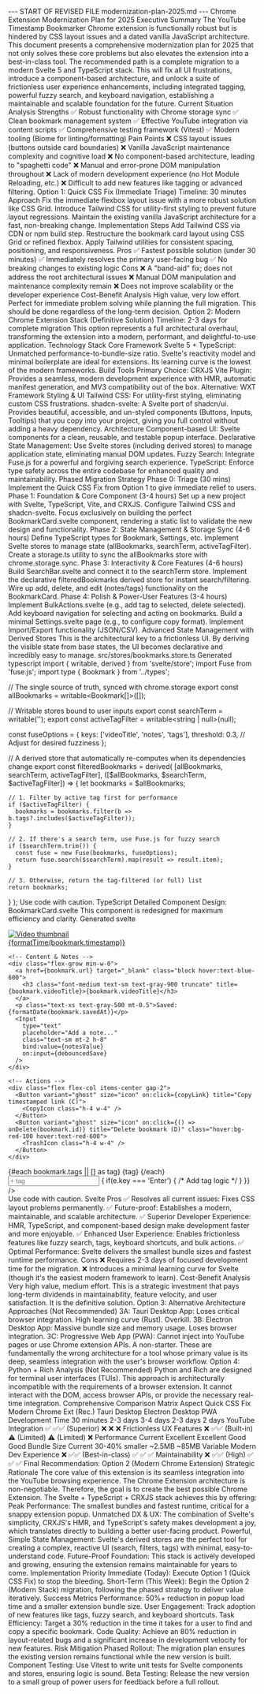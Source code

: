 --- START OF REVISED FILE modernization-plan-2025.md ---
Chrome Extension Modernization Plan for 2025
Executive Summary
The YouTube Timestamp Bookmarker Chrome extension is functionally robust but is hindered by CSS layout issues and a dated vanilla JavaScript architecture. This document presents a comprehensive modernization plan for 2025 that not only solves these core problems but also elevates the extension into a best-in-class tool.
The recommended path is a complete migration to a modern Svelte 5 and TypeScript stack. This will fix all UI frustrations, introduce a component-based architecture, and unlock a suite of frictionless user experience enhancements, including integrated tagging, powerful fuzzy search, and keyboard navigation, establishing a maintainable and scalable foundation for the future.
Current Situation Analysis
Strengths
✅ Robust functionality with Chrome storage sync
✅ Clean bookmark management system
✅ Effective YouTube integration via content scripts
✅ Comprehensive testing framework (Vitest)
✅ Modern tooling (Biome for linting/formatting)
Pain Points
❌ CSS layout issues (buttons outside card boundaries)
❌ Vanilla JavaScript maintenance complexity and cognitive load
❌ No component-based architecture, leading to "spaghetti code"
❌ Manual and error-prone DOM manipulation throughout
❌ Lack of modern development experience (no Hot Module Reloading, etc.)
❌ Difficult to add new features like tagging or advanced filtering.
Option 1: Quick CSS Fix (Immediate Triage)
Timeline: 30 minutes
Approach
Fix the immediate flexbox layout issue with a more robust solution like CSS Grid.
Introduce Tailwind CSS for utility-first styling to prevent future layout regressions.
Maintain the existing vanilla JavaScript architecture for a fast, non-breaking change.
Implementation Steps
Add Tailwind CSS via CDN or npm build step.
Restructure the bookmark card layout using CSS Grid or refined flexbox.
Apply Tailwind utilities for consistent spacing, positioning, and responsiveness.
Pros
✅ Fastest possible solution (under 30 minutes)
✅ Immediately resolves the primary user-facing bug
✅ No breaking changes to existing logic
Cons
❌ A "band-aid" fix; does not address the root architectural issues
❌ Manual DOM manipulation and maintenance complexity remain
❌ Does not improve scalability or the developer experience
Cost-Benefit Analysis
High value, very low effort. Perfect for immediate problem solving while planning the full migration. This should be done regardless of the long-term decision.
Option 2: Modern Chrome Extension Stack (Definitive Solution)
Timeline: 2-3 days for complete migration
This option represents a full architectural overhaul, transforming the extension into a modern, performant, and delightful-to-use application.
Technology Stack
Core Framework
Svelte 5 + TypeScript: Unmatched performance-to-bundle-size ratio. Svelte's reactivity model and minimal boilerplate are ideal for extensions. Its learning curve is the lowest of the modern frameworks.
Build Tools
Primary Choice: CRXJS Vite Plugin: Provides a seamless, modern development experience with HMR, automatic manifest generation, and MV3 compatibility out of the box.
Alternative: WXT Framework
Styling & UI
Tailwind CSS: For utility-first styling, eliminating custom CSS frustrations.
shadcn-svelte: A Svelte port of shadcn/ui. Provides beautiful, accessible, and un-styled components (Buttons, Inputs, Tooltips) that you copy into your project, giving you full control without adding a heavy dependency.
Architecture
Component-based UI: Svelte components for a clean, reusable, and testable popup interface.
Declarative State Management: Use Svelte stores (including derived stores) to manage application state, eliminating manual DOM updates.
Fuzzy Search: Integrate Fuse.js for a powerful and forgiving search experience.
TypeScript: Enforce type safety across the entire codebase for enhanced quality and maintainability.
Phased Migration Strategy
Phase 0: Triage (30 mins)
Implement the Quick CSS Fix from Option 1 to give immediate relief to users.
Phase 1: Foundation & Core Component (3-4 hours)
Set up a new project with Svelte, TypeScript, Vite, and CRXJS.
Configure Tailwind CSS and shadcn-svelte.
Focus exclusively on building the perfect BookmarkCard.svelte component, rendering a static list to validate the new design and functionality.
Phase 2: State Management & Storage Sync (4-6 hours)
Define TypeScript types for Bookmark, Settings, etc.
Implement Svelte stores to manage state (allBookmarks, searchTerm, activeTagFilter).
Create a storage.ts utility to sync the allBookmarks store with chrome.storage.sync.
Phase 3: Interactivity & Core Features (4-6 hours)
Build SearchBar.svelte and connect it to the searchTerm store.
Implement the declarative filteredBookmarks derived store for instant search/filtering.
Wire up add, delete, and edit (notes/tags) functionality on the BookmarkCard.
Phase 4: Polish & Power-User Features (3-4 hours)
Implement BulkActions.svelte (e.g., add tag to selected, delete selected).
Add keyboard navigation for selecting and acting on bookmarks.
Build a minimal Settings.svelte page (e.g., to configure copy format).
Implement Import/Export functionality (JSON/CSV).
Advanced State Management with Derived Stores
This is the architectural key to a frictionless UI. By deriving the visible state from base states, the UI becomes declarative and incredibly easy to manage.
src/stores/bookmarks.store.ts
Generated typescript
import { writable, derived } from 'svelte/store';
import Fuse from 'fuse.js';
import type { Bookmark } from '../types';

// The single source of truth, synced with chrome.storage
export const allBookmarks = writable<Bookmark[]>([]);

// Writable stores bound to user inputs
export const searchTerm = writable<string>('');
export const activeTagFilter = writable<string | null>(null);

const fuseOptions = {
  keys: ['videoTitle', 'notes', 'tags'],
  threshold: 0.3, // Adjust for desired fuzziness
};

// A derived store that automatically re-computes when its dependencies change
export const filteredBookmarks = derived(
  [allBookmarks, searchTerm, activeTagFilter],
  ([$allBookmarks, $searchTerm, $activeTagFilter]) => {
    let bookmarks = $allBookmarks;

    // 1. Filter by active tag first for performance
    if ($activeTagFilter) {
      bookmarks = bookmarks.filter(b => b.tags?.includes($activeTagFilter));
    }

    // 2. If there's a search term, use Fuse.js for fuzzy search
    if ($searchTerm.trim()) {
      const fuse = new Fuse(bookmarks, fuseOptions);
      return fuse.search($searchTerm).map(result => result.item);
    }
    
    // 3. Otherwise, return the tag-filtered (or full) list
    return bookmarks;
  }
);
Use code with caution.
TypeScript
Detailed Component Design: BookmarkCard.svelte
This component is redesigned for maximum efficiency and clarity.
Generated svelte
<script lang="ts">
  import { Tooltip, Button, Input } from 'shadcn-svelte/components'; // Example
  // Assume utility functions for formatting time/date are available
  
  export let bookmark: Bookmark;
  export let onDelete: (id: string) => void;
  export let onEdit: (id: string, newBookmarkData: Partial<Bookmark>) => void;
  
  // Logic for copying link in a user-configurable format
  function copyLink() {
    const urlWithTimestamp = `${bookmark.url}&t=${Math.round(bookmark.timestamp)}s`;
    navigator.clipboard.writeText(urlWithTimestamp);
    // TODO: Show visual feedback, e.g., icon changes to a checkmark for 2s
  }

  // A debounced function to auto-save notes as the user types
  let notesValue = bookmark.notes || '';
  // let debouncedSave = debounce(() => onEdit(bookmark.id, { notes: notesValue }), 500);
</script>

<div class="flex flex-col gap-2 p-3 bg-white border border-gray-200 rounded-lg shadow-sm hover:shadow-md transition-shadow">
  <div class="flex items-start gap-3">
    <!-- Thumbnail & Timestamp -->
    <a href={bookmark.url} target="_blank" class="flex-shrink-0 relative">
      <img src={bookmark.thumbnailUrl} alt="Video thumbnail" class="w-24 h-16 rounded object-cover" />
      <div class="absolute bottom-1 right-1 bg-black bg-opacity-75 text-white text-xs px-1.5 py-0.5 rounded">
        {formatTime(bookmark.timestamp)}
      </div>
    </a>
    
    <!-- Content & Notes -->
    <div class="flex-grow min-w-0">
      <a href={bookmark.url} target="_blank" class="block hover:text-blue-600">
        <h3 class="font-medium text-sm text-gray-900 truncate" title={bookmark.videoTitle}>{bookmark.videoTitle}</h3>
      </a>
      <p class="text-xs text-gray-500 mt-0.5">Saved: {formatDate(bookmark.savedAt)}</p>
      <Input
        type="text"
        placeholder="Add a note..."
        class="text-sm mt-2 h-8"
        bind:value={notesValue}
        on:input={debouncedSave}
      />
    </div>
    
    <!-- Actions -->
    <div class="flex flex-col items-center gap-2">
      <Button variant="ghost" size="icon" on:click={copyLink} title="Copy timestamped link (C)">
        <CopyIcon class="h-4 w-4" />
      </Button>
      <Button variant="ghost" size="icon" on:click={() => onDelete(bookmark.id)} title="Delete bookmark (D)" class="hover:bg-red-100 hover:text-red-600">
        <TrashIcon class="h-4 w-4" />
      </Button>
    </div>
  </div>

  <!-- Tags Section -->
  <div class="flex items-center flex-wrap gap-1.5 pl-[108px]"> <!-- Aligns with title start -->
    {#each bookmark.tags || [] as tag}
      <span class="tag bg-blue-100 text-blue-800 text-xs font-semibold px-2 py-0.5 rounded-full cursor-pointer hover:bg-blue-200">
        {tag}
      </span>
    {/each}
    <input
      type="text"
      placeholder="+ tag"
      class="bg-transparent text-xs w-16 p-0.5 border-b border-dashed border-gray-300 focus:outline-none focus:border-blue-500"
      on:keydown={(e) => { if(e.key === 'Enter') { /* Add tag logic */ } }}
    />
  </div>
</div>
Use code with caution.
Svelte
Pros
✅ Resolves all current issues: Fixes CSS layout problems permanently.
✅ Future-proof: Establishes a modern, maintainable, and scalable architecture.
✅ Superior Developer Experience: HMR, TypeScript, and component-based design make development faster and more enjoyable.
✅ Enhanced User Experience: Enables frictionless features like fuzzy search, tags, keyboard shortcuts, and bulk actions.
✅ Optimal Performance: Svelte delivers the smallest bundle sizes and fastest runtime performance.
Cons
❌ Requires 2-3 days of focused development time for the migration.
❌ Introduces a minimal learning curve for Svelte (though it's the easiest modern framework to learn).
Cost-Benefit Analysis
Very high value, medium effort. This is a strategic investment that pays long-term dividends in maintainability, feature velocity, and user satisfaction. It is the definitive solution.
Option 3: Alternative Architecture Approaches (Not Recommended)
3A: Tauri Desktop App: Loses critical browser integration. High learning curve (Rust). Overkill.
3B: Electron Desktop App: Massive bundle size and memory usage. Loses browser integration.
3C: Progressive Web App (PWA): Cannot inject into YouTube pages or use Chrome extension APIs. A non-starter.
These are fundamentally the wrong architecture for a tool whose primary value is its deep, seamless integration with the user's browser workflow.
Option 4: Python + Rich Analysis (Not Recommended)
Python and Rich are designed for terminal user interfaces (TUIs). This approach is architecturally incompatible with the requirements of a browser extension. It cannot interact with the DOM, access browser APIs, or provide the necessary real-time integration.
Comprehensive Comparison Matrix
Aspect	Quick CSS Fix	Modern Chrome Ext (Rec.)	Tauri Desktop	Electron Desktop	PWA
Development Time	30 minutes	2-3 days	3-4 days	2-3 days	2 days
YouTube Integration	✅	✅✅ (Superior)	❌	❌	❌
Frictionless UX Features	❌	✅✅ (Built-in)	⚠️ (Limited)	⚠️ (Limited)	❌
Performance	Current	Excellent	Excellent	Good	Good
Bundle Size	Current	30-40% smaller	~2.5MB	~85MB	Variable
Modern Dev Experience	❌	✅✅ (Best-in-class)	✅	✅	✅
Maintainability	❌	✅✅ (High)	✅	✅	✅
Final Recommendation: Option 2 (Modern Chrome Extension)
Strategic Rationale
The core value of this extension is its seamless integration into the YouTube browsing experience. The Chrome Extension architecture is non-negotiable. Therefore, the goal is to create the best possible Chrome Extension.
The Svelte + TypeScript + CRXJS stack achieves this by offering:
Peak Performance: The smallest bundles and fastest runtime, critical for a snappy extension popup.
Unmatched DX & UX: The combination of Svelte's simplicity, CRXJS's HMR, and TypeScript's safety makes development a joy, which translates directly to building a better user-facing product.
Powerful, Simple State Management: Svelte's derived stores are the perfect tool for creating a complex, reactive UI (search, filters, tags) with minimal, easy-to-understand code.
Future-Proof Foundation: This stack is actively developed and growing, ensuring the extension remains maintainable for years to come.
Implementation Priority
Immediate (Today): Execute Option 1 (Quick CSS Fix) to stop the bleeding.
Short-Term (This Week): Begin the Option 2 (Modern Stack) migration, following the phased strategy to deliver value iteratively.
Success Metrics
Performance: 50%+ reduction in popup load time and a smaller extension bundle size.
User Engagement: Track adoption of new features like tags, fuzzy search, and keyboard shortcuts.
Task Efficiency: Target a 30% reduction in the time it takes for a user to find and copy a specific bookmark.
Code Quality: Achieve an 80% reduction in layout-related bugs and a significant increase in development velocity for new features.
Risk Mitigation
Phased Rollout: The migration plan ensures the existing version remains functional while the new version is built.
Component Testing: Use Vitest to write unit tests for Svelte components and stores, ensuring logic is sound.
Beta Testing: Release the new version to a small group of power users for feedback before a full rollout.